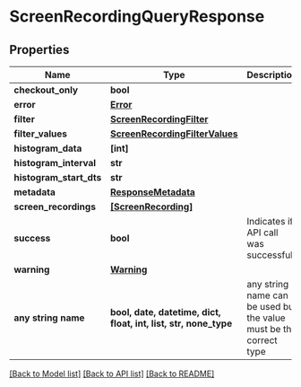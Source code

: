 # ScreenRecordingQueryResponse


## Properties
Name | Type | Description | Notes
------------ | ------------- | ------------- | -------------
**checkout_only** | **bool** |  | [optional] 
**error** | [**Error**](Error.md) |  | [optional] 
**filter** | [**ScreenRecordingFilter**](ScreenRecordingFilter.md) |  | [optional] 
**filter_values** | [**ScreenRecordingFilterValues**](ScreenRecordingFilterValues.md) |  | [optional] 
**histogram_data** | **[int]** |  | [optional] 
**histogram_interval** | **str** |  | [optional] 
**histogram_start_dts** | **str** |  | [optional] 
**metadata** | [**ResponseMetadata**](ResponseMetadata.md) |  | [optional] 
**screen_recordings** | [**[ScreenRecording]**](ScreenRecording.md) |  | [optional] 
**success** | **bool** | Indicates if API call was successful | [optional] 
**warning** | [**Warning**](Warning.md) |  | [optional] 
**any string name** | **bool, date, datetime, dict, float, int, list, str, none_type** | any string name can be used but the value must be the correct type | [optional]

[[Back to Model list]](../README.md#documentation-for-models) [[Back to API list]](../README.md#documentation-for-api-endpoints) [[Back to README]](../README.md)


